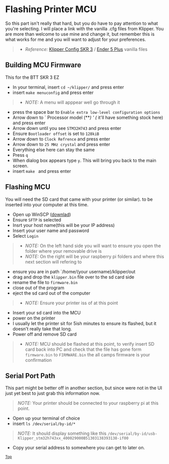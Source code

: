 # Flashing Printer MCU
So this part isn't really that hard, but you do have to pay attention to what you're selecting. I will place a link with the vanilla .cfg files from Klipper. You are more than welcome to use mine and change it, but remember this is what works for me and you will want to adjust for your preferences.
> * *Reference:* [Klipper Config SKR 3](https://github.com/Klipper3d/klipper/blob/master/config/generic-bigtreetech-skr-3.cfg) / [Ender 5 Plus](https://github.com/Klipper3d/klipper/blob/master/config/printer-creality-ender5plus-2019.cfg) vanilla files

## Building MCU Firmware
This for the BTT SKR 3 EZ
* In your terminal, insert ` cd ~/klipper/ ` and press enter
* insert ` make menuconfig ` and press enter
> * *NOTE:* A menu will apppear well go through it
* press the space bar to ` Enable extra low-level configuration options `
* Arrow down to ` Processor model (***) ' (* it'll have something stock here) and press enter
* Arrow down until you see ` STM32H743 ` and press enter
* Ensure ` Bootloader offset ` is set to ` 128kiB `
* Arrow down to ` Clock Refrence ` and press enter
* Arrow down to ` 25 MHz crystal ` and press enter
* Everything else here can stay the same
* Press ` q ` 
* When dialog box appears type ` y `. This will bring you back to the main screen.
* insert `make ` and press enter

## Flashing MCU
You will need the SD card that came with your printer (or similar). to be inserted into your computer at this time.
* Open up WinSCP ([downlad](https://winscp.net/eng/download.php))
* Ensure ` SFTP ` is selected
* Insrt your host name(this will be your IP address)
* Insert your user name and password
* Select ` Login `
> * *NOTE:* On the left hand side you will want to ensure you open the folder where your removable drive is
> * *NOTE:* On the right will be your raspberry pi folders and where this next section will refering to
* ensure you are in path `/home/(your username)/klipper/out
* drag and drop the ` klipper.bin ` file over to the sd card side
* rename the file to ` firmware.bin `
* close out of the program
* eject the sd card out of the computer
> * *NOTE:* Ensure your printer iss of at this point
* Insert your sd card into the MCU 
* power on the printer
* I usually let the printer sit for 5ish minutes to ensure its flashed, but it doesn't really take that long.
* Power off and remove SD card
> * *NOTE:* MCU should be flashed at this point, to verify insert SD card back into PC and check that the file has gone form `firmware.bin` to `FIRMWARE.bin` the all camps firmware is your confirmation

## Serial Port Path
This part might be better off in another section, but since were not in the UI just yet best to just grab this information now.
> *NOTE:* Your printer should be connected to your raspberry pi at this point.
* Open up your terminal of choice
* insert ` ls /dev/serial/by-id/* `
> *NOTE:* It should display something like this `/dev/serial/by-id/usb-Klipper_stm32h743xx_400029000B51303138393138-if00`
* Copy your serial address to somewhere you can get to later on.

<sub>[Top](#flashing-printer-mcu)